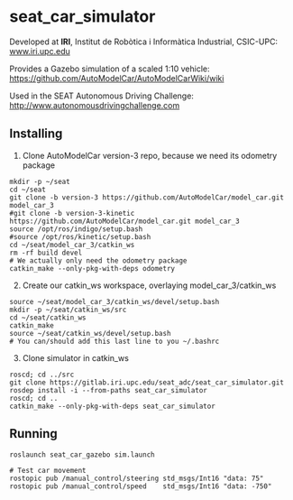 # seat_car_simulator

Developed at **IRI**, Institut de Robòtica i Informàtica Industrial, CSIC-UPC:  
www.iri.upc.edu

Provides a Gazebo simulation of a scaled 1:10 vehicle:  
https://github.com/AutoModelCar/AutoModelCarWiki/wiki

Used in the SEAT Autonomous Driving Challenge:  
http://www.autonomousdrivingchallenge.com

## Installing


1. Clone AutoModelCar version-3 repo, because we need its odometry package
```
mkdir -p ~/seat
cd ~/seat
git clone -b version-3 https://github.com/AutoModelCar/model_car.git model_car_3
#git clone -b version-3-kinetic https://github.com/AutoModelCar/model_car.git model_car_3
source /opt/ros/indigo/setup.bash
#source /opt/ros/kinetic/setup.bash
cd ~/seat/model_car_3/catkin_ws
rm -rf build devel
# We actually only need the odometry package
catkin_make --only-pkg-with-deps odometry
```

2. Create our catkin_ws workspace, overlaying model_car_3/catkin_ws
```
source ~/seat/model_car_3/catkin_ws/devel/setup.bash
mkdir -p ~/seat/catkin_ws/src
cd ~/seat/catkin_ws
catkin_make
source ~/seat/catkin_ws/devel/setup.bash
# You can/should add this last line to you ~/.bashrc
```


3. Clone simulator in catkin_ws
```
roscd; cd ../src
git clone https://gitlab.iri.upc.edu/seat_adc/seat_car_simulator.git
rosdep install -i --from-paths seat_car_simulator
roscd; cd ..
catkin_make --only-pkg-with-deps seat_car_simulator
```

## Running 

```
roslaunch seat_car_gazebo sim.launch

# Test car movement
rostopic pub /manual_control/steering std_msgs/Int16 "data: 75"
rostopic pub /manual_control/speed    std_msgs/Int16 "data: -750"
```